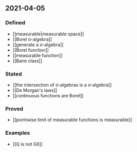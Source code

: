 ## 2021-04-05
### Defined
- [[measurable|measurable space]]
- [[Borel σ-algebra]]
- [[generate a σ-algebra]]
- [[Borel function]]
- [[measurable function]]
- [[Baire class]]
### Stated
- [[the intersection of σ-algebras is a σ-algebra]]
- [[De Morgan's laws]]
- [[continuous functions are Borel]]
### Proved
- [[pointwise limit of measurable functions is measurable]]
### Examples
- [[Q is not Gδ]]